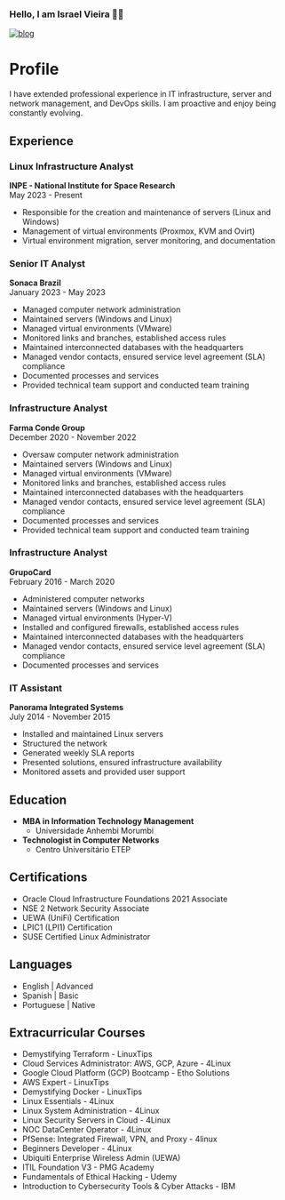 ### Hello,  I am Israel Vieira 🐧🐧

[![blog](https://img.shields.io/badge/LinkedIn-0077B5?style=for-the-badge&logo=linkedin&logoColor=white)](https://www.linkedin.com/in/israel-dias-vieira/)



# Profile

I have extended professional experience in IT infrastructure, server and network management, and DevOps skills. I am proactive and enjoy being constantly evolving.

## Experience

### Linux Infrastructure Analyst
**INPE - National Institute for Space Research**  
May 2023 - Present  
- Responsible for the creation and maintenance of servers (Linux and Windows)
- Management of virtual environments (Proxmox, KVM and Ovirt)
- Virtual environment migration, server monitoring, and documentation

### Senior IT Analyst
**Sonaca Brazil**  
January 2023 - May 2023  
- Managed computer network administration
- Maintained servers (Windows and Linux)
- Managed virtual environments (VMware)
- Monitored links and branches, established access rules
- Maintained interconnected databases with the headquarters
- Managed vendor contacts, ensured service level agreement (SLA) compliance
- Documented processes and services
- Provided technical team support and conducted team training

### Infrastructure Analyst
**Farma Conde Group**  
December 2020 - November 2022  
- Oversaw computer network administration
- Maintained servers (Windows and Linux)
- Managed virtual environments (VMware)
- Monitored links and branches, established access rules
- Maintained interconnected databases with the headquarters
- Managed vendor contacts, ensured service level agreement (SLA) compliance
- Documented processes and services
- Provided technical team support and conducted team training

### Infrastructure Analyst
**GrupoCard**  
February 2016 - March 2020  
- Administered computer networks
- Maintained servers (Windows and Linux)
- Managed virtual environments (Hyper-V)
- Installed and configured firewalls, established access rules
- Maintained interconnected databases with the headquarters
- Managed vendor contacts, ensured service level agreement (SLA) compliance
- Documented processes and services

### IT Assistant
**Panorama Integrated Systems**  
July 2014 - November 2015  
- Installed and maintained Linux servers
- Structured the network
- Generated weekly SLA reports
- Presented solutions, ensured infrastructure availability
- Monitored assets and provided user support

## Education

- **MBA in Information Technology Management**
  - Universidade Anhembi Morumbi
- **Technologist in Computer Networks**
  - Centro Universitário ETEP

## Certifications

- Oracle Cloud Infrastructure Foundations 2021 Associate
- NSE 2 Network Security Associate
- UEWA (UniFi) Certification
- LPIC1 (LPI1) Certification
- SUSE Certified Linux Administrator

## Languages

- English | Advanced
- Spanish | Basic
- Portuguese | Native

## Extracurricular Courses

- Demystifying Terraform - LinuxTips
- Cloud Services Administrator: AWS, GCP, Azure - 4Linux
- Google Cloud Platform (GCP) Bootcamp - Etho Solutions
- AWS Expert - LinuxTips
- Demystifying Docker - LinuxTips
- Linux Essentials - 4Linux
- Linux System Administration - 4Linux
- Linux Security Servers in Cloud - 4Linux
- NOC DataCenter Operator - 4Linux
- PfSense: Integrated Firewall, VPN, and Proxy - 4linux
- Beginners Developer - 4Linux
- Ubiquiti Enterprise Wireless Admin (UEWA)
- ITIL Foundation V3 - PMG Academy
- Fundamentals of Ethical Hacking - Udemy
- Introduction to Cybersecurity Tools & Cyber Attacks - IBM

